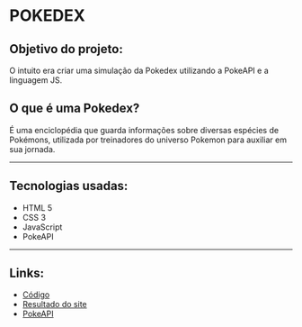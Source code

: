 # POKEDEX

## Objetivo do projeto:

O intuito era criar uma simulação da Pokedex utilizando a PokeAPI e a linguagem JS.

## O que é uma Pokedex?

É uma enciclopédia que guarda informações sobre diversas espécies de Pokémons, utilizada por treinadores do universo Pokemon para auxiliar em sua jornada.

---

## Tecnologias usadas:
- HTML 5
- CSS 3
- JavaScript
- PokeAPI

---

## Links:
- [Código](https://github.com/lidiagaldino/pokedex)
- [Resultado do site](https://lidiagaldino.github.io/pokedex/)
- [PokeAPI](https://pokeapi.co/)







